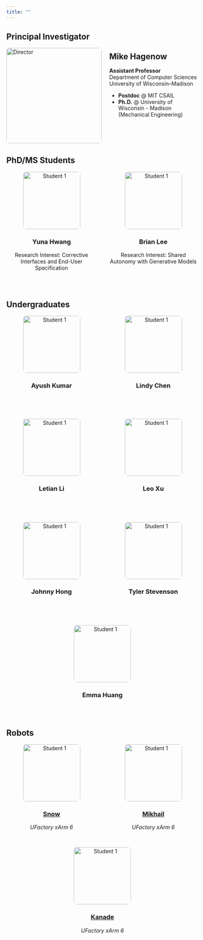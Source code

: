```yaml
---
title: ""
---
```



## Principal Investigator

<div style="display: flex; align-items: top; margin-bottom: 2rem;">
  <img src="/people/hagenow.jpg" alt="Director" style="border-radius: 8px; width: 250px; height: 250px; object-fit: cover; margin-right: 20px">
  <div style="margin-top: -20px;line-height: 1.2;">
    <h2 >Mike Hagenow</h2>
    <p><b>Assistant Professor</b><br>Department of Computer Sciences<br>University of Wisconsin–Madison</p>
    <ul>
        <li><b>Postdoc</b> @ MIT CSAIL </li>
        <li><b>Ph.D.</b> @ University of Wisconsin - Madison <br>(Mechanical Engineering)</li>
    </ul>
    <p>
      <a href="https://www.hageneaux.com/" target="_blank" title="Website"><i class="fas fa-globe"></i></a> &nbsp;
      <a href="https://scholar.google.com/citations?user=pvBZ1KAAAAAJ" target="_blank" title="Google Scholar"><i class="fas fa-graduation-cap"></i></a> &nbsp;
      <a href="mailto:hagenow@cs.wisc.edu" title="Email"><i class="fas fa-envelope"></i></a> &nbsp;
      <a href="https://drive.google.com/file/d/1_yYWQkyUW9qjtITKgdiGZm5tI4AoBMIM/view" target="_blank" title="CV"><i class="fas fa-file-alt"></i></a>
    </p>
  </div>
</div>

## PhD/MS Students

<div style="display: flex; flex-wrap: wrap; gap: 30px; justify-content: flex-start;">

<div style="flex: 1 1 30%; text-align: center;">
<img src="/people/yuna-hwang.jpeg" alt="Student 1" style="display: block; margin-left: auto; margin-right: auto; border-radius: 8px; width: 150px; height: 150px; object-fit: cover; margin-bottom: 10px;">
  <h3>Yuna Hwang</h3>
  <p>Research Interest: Corrective Interfaces and End-User Specification</p>
  <p>
    <a href="https://wisc-rt2.github.io/people/" target="_blank" title="Website"><i class="fas fa-globe"></i></a> &nbsp;
      <a href="https://scholar.google.com/citations?user=fu0_yfQAAAAJ&hl=en&authuser=1&oi=ao" target="_blank" title="Google Scholar"><i class="fas fa-graduation-cap"></i></a> &nbsp;
      <a href="mailto:yunahwang@cs.wisc.edu" title="Email"><i class="fas fa-envelope"></i></a> &nbsp;
  </p>
</div>

<div style="flex: 1 1 30%; text-align: center;">
  <img src="/people/brian.png" alt="Student 1" style="display: block; margin-left: auto; margin-right: auto; border-radius: 8px; width: 150px; height: 150px; object-fit: cover; margin-bottom: 10px;">
  <h3>Brian Lee</h3>
  <p>Research Interest: Shared Autonomy with Generative Models</p>
  <p>
    <!-- <a href="https://wisc-rt2.github.io/people/" target="_blank" title="Website"><i class="fas fa-globe"></i></a> &nbsp; -->
      <a href="https://scholar.google.com/citations?user=DzKaK54AAAAJ&hl=en" target="_blank" title="Google Scholar"><i class="fas fa-graduation-cap"></i></a> &nbsp;
      <a href="mailto:dlee448@wisc.edu" title="Email"><i class="fas fa-envelope"></i></a> &nbsp;
  </p>
</div>

<!-- <div style="flex: 1 1 30%; text-align: center;">
  <img src="/people/placeholder.png" alt="Student 1" style="display: block; margin-left: auto; margin-right: auto; border-radius: 8px; width: 150px; height: 150px; object-fit: cover; margin-bottom: 10px;">
  <h3>Your name here!</h3>
  <p>Research Interest: TBD</p>
  <p>
    <a href="https://wisc-rt2.github.io/people/" target="_blank" title="Website"><i class="fas fa-globe"></i></a> &nbsp;
      <a href="https://wisc-rt2.github.io/people/" target="_blank" title="Google Scholar"><i class="fas fa-graduation-cap"></i></a> &nbsp;
      <a href="https://wisc-rt2.github.io/people/" title="Email"><i class="fas fa-envelope"></i></a> &nbsp;
  </p>
</div> -->

</div>

## Undergraduates

<div style="display: flex; flex-wrap: wrap; gap: 30px; justify-content: flex-start;">

<div style="flex: 1 1 30%; text-align: center;">
  <img src="/people/ayush.jpg" alt="Student 1" style="display: block; margin-left: auto; margin-right: auto; border-radius: 8px; width: 150px; height: 150px; object-fit: cover; margin-bottom: 10px;">
  <h3>Ayush Kumar</h3>
  <!-- <p>Research Interest: TBD</p> -->
  <p>
    <a href="https://www.linkedin.com/in/kumar-himself" target="_blank" title="Website"><i class="fas fa-globe"></i></a> &nbsp;
      <!-- <a href="https://wisc-rt2.github.io/people/" target="_blank" title="Google Scholar"><i class="fas fa-graduation-cap"></i></a> &nbsp; -->
      <a href="mailto:akumar249@wisc.edu" title="Email"><i class="fas fa-envelope"></i></a> &nbsp;
  </p>
</div>

<div style="flex: 1 1 30%; text-align: center;">
  <img src="/people/lindy.jpg" alt="Student 1" style="display: block; margin-left: auto; margin-right: auto; border-radius: 8px; width: 150px; height: 150px; object-fit: cover; margin-bottom: 10px;">
  <h3>Lindy Chen</h3>
  <!-- <p>Research Interest: TBD</p> -->
  <p>
    <a href="http://www.linkedin.com/in/lindyjchen" target="_blank" title="Website"><i class="fas fa-globe"></i></a> &nbsp;
      <!-- <a href="https://wisc-rt2.github.io/people/" target="_blank" title="Google Scholar"><i class="fas fa-graduation-cap"></i></a> &nbsp; -->
      <a href="mailto:ljchen2@wisc.edu" title="Email"><i class="fas fa-envelope"></i></a> &nbsp;
  </p>
</div>

<div style="flex: 1 1 30%; text-align: center;">
  <img src="/people/letian.png" alt="Student 1" style="display: block; margin-left: auto; margin-right: auto; border-radius: 8px; width: 150px; height: 150px; object-fit: cover; margin-bottom: 10px;">
  <h3>Letian Li</h3>
  <!-- <p>Research Interest: TBD</p> -->
  <p>
    <a href="https://www.linkedin.com/in/letian-li-wa/" target="_blank" title="Website"><i class="fas fa-globe"></i></a> &nbsp;
      <!-- <a href="https://wisc-rt2.github.io/people/" target="_blank" title="Google Scholar"><i class="fas fa-graduation-cap"></i></a> &nbsp; -->
      <a href="mailto:lli585@wisc.edu" title="Email"><i class="fas fa-envelope"></i></a> &nbsp;
  </p>
</div>

<div style="flex: 1 1 30%; text-align: center;">
  <img src="/people/leo-xu-headshot.png" alt="Student 1" style="display: block; margin-left: auto; margin-right: auto; border-radius: 8px; width: 150px; height: 150px; object-fit: cover; margin-bottom: 10px;">
  <h3>Leo Xu</h3>
  <!-- <p>Research Interest: TBD</p> -->
  <p>
    <a href="https://lexu27.github.io/website/" target="_blank" title="Website"><i class="fas fa-globe"></i></a> &nbsp;
      <a href="https://scholar.google.com/citations?view_op=list_works&hl=en&hl=en&user=amdLJBQAAAAJ" target="_blank" title="Google Scholar"><i class="fas fa-graduation-cap"></i></a> &nbsp;
      <a href="mailto:lpxu@wisc.edu" title="Email"><i class="fas fa-envelope"></i></a> &nbsp;
  </p>
</div>

<div style="flex: 1 1 30%; text-align: center;">
  <img src="/people/JohnnyHong.jpg" alt="Student 1" style="display: block; margin-left: auto; margin-right: auto; border-radius: 8px; width: 150px; height: 150px; object-fit: cover; margin-bottom: 10px;">
  <h3>Johnny Hong</h3>
  <!-- <p>Research Interest: TBD</p> -->
  <p>
    <a href="https://www.linkedin.com/in/wei-xuan-hong-5766a924a/" target="_blank" title="Website"><i class="fas fa-globe"></i></a> &nbsp;
      <!-- <a href="https://scholar.google.com/citations?view_op=list_works&hl=en&hl=en&user=amdLJBQAAAAJ" target="_blank" title="Google Scholar"><i class="fas fa-graduation-cap"></i></a> &nbsp; -->
      <a href="mailto:whong37@wisc.edu" title="Email"><i class="fas fa-envelope"></i></a> &nbsp;
  </p>
</div>

<div style="flex: 1 1 30%; text-align: center;">
  <img src="/people/placeholder.png" alt="Student 1" style="display: block; margin-left: auto; margin-right: auto; border-radius: 8px; width: 150px; height: 150px; object-fit: cover; margin-bottom: 10px;">
  <h3>Tyler Stevenson</h3>
  <!-- <p>Research Interest: TBD</p> -->
  <p>
    <a href="https://wisc-rt2.github.io/people/" target="_blank" title="Website"><i class="fas fa-globe"></i></a> &nbsp;
      <!-- <a href="https://scholar.google.com/citations?view_op=list_works&hl=en&hl=en&user=amdLJBQAAAAJ" target="_blank" title="Google Scholar"><i class="fas fa-graduation-cap"></i></a> &nbsp; -->
      <a href="mailto:tnstevenson@wisc.edu" title="Email"><i class="fas fa-envelope"></i></a> &nbsp;
  </p>
</div>

<div style="flex: 1 1 30%; text-align: center;">
  <img src="/people/JohnnyHong.jpg" alt="Student 1" style="display: block; margin-left: auto; margin-right: auto; border-radius: 8px; width: 150px; height: 150px; object-fit: cover; margin-bottom: 10px;">
  <h3>Emma Huang</h3>
  <!-- <p>Research Interest: TBD</p> -->
  <p>
    <a href="https://www.linkedin.com/in/yi-huang-2ab495378" target="_blank" title="Website"><i class="fas fa-globe"></i></a> &nbsp;
      <!-- <a href="https://scholar.google.com/citations?view_op=list_works&hl=en&hl=en&user=amdLJBQAAAAJ" target="_blank" title="Google Scholar"><i class="fas fa-graduation-cap"></i></a> &nbsp; -->
      <a href="mailto:yhuang577@wisc.edu" title="Email"><i class="fas fa-envelope"></i></a> &nbsp;
  </p>
</div>


</div>

## Robots

<div style="display: flex; flex-wrap: wrap; gap: 30px; justify-content: flex-start;">

<div style="flex: 1 1 30%; text-align: center;">
   <img src="/people/snow.png" alt="Student 1" style="display: block; margin-left: auto; margin-right: auto; border-radius: 8px; width: 150px; height: 150px; object-fit: cover; margin-bottom: 10px;">
  <h3><a href="https://en.wikipedia.org/wiki/John_Snow">Snow</a></h3>
  <p><i>UFactory xArm 6</i></p>
</div>

<div style="flex: 1 1 30%; text-align: center;">
   <img src="/people/mikhail.png" alt="Student 1" style="display: block; margin-left: auto; margin-right: auto; border-radius: 8px; width: 150px; height: 150px; object-fit: cover; margin-bottom: 10px;">
  <h3><a href="https://en.wikipedia.org/wiki/Mikhail_Dolivo-Dobrovolsky">Mikhail</a></h3>
  <p><i>UFactory xArm 6</i></p>
</div>

<div style="flex: 1 1 30%; text-align: center;">
   <img src="/people/kanade.png" alt="Student 1" style="display: block; margin-left: auto; margin-right: auto; border-radius: 8px; width: 150px; height: 150px; object-fit: cover; margin-bottom: 10px;">
  <h3><a href="https://roboticsarchive.library.cmu.edu/node/100345?search_api_fulltext=navlab">Kanade</a></h3>
  <p><i>UFactory xArm 6</i></p>
</div>
</div>


<!-- ## RT² Alumni

<ul style="list-style-type: none; padding-left: 0;">
  <li style="display: flex; align-items: center; margin-bottom: 0.5rem;">
    Alumnus #1, Ph.D.
    <a href="https://example.com/johndoe" target="_blank" title="Website" style="margin-left: 10px;">
      <i class="fas fa-globe"></i>
    </a>
  </li>
  <li style="display: flex; align-items: center; margin-bottom: 0.5rem;">
    Alumnus #2, M.S.
    <a href="https://example.com/janesmith" target="_blank" title="Website" style="margin-left: 10px;">
      <i class="fas fa-globe"></i>
    </a>
  </li>
  <li style="display: flex; align-items: center; margin-bottom: 0.5rem;">
    Alumnus #3, B.S.
    <a href="https://example.com/another" target="_blank" title="Website" style="margin-left: 10px;">
      <i class="fas fa-globe"></i>
    </a>
  </li>
</ul> -->



<!-- Google tag (gtag.js) -->
<script async src="https://www.googletagmanager.com/gtag/js?id=G-QXB50E6325"></script>
<script>
  window.dataLayer = window.dataLayer || [];
  function gtag(){dataLayer.push(arguments);}
  gtag('js', new Date());

  gtag('config', 'G-QXB50E6325');
</script>
